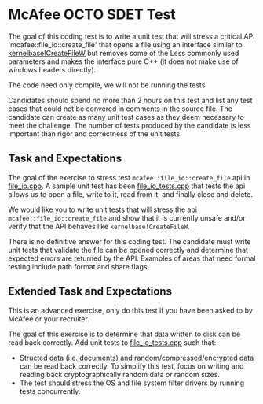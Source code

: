 # McAfee OCTO SDET Test
The goal of this coding test is to write a unit test that will stress a critical API 'mcafee::file_io::create_file' that opens a file using an interface similar to [kernelbase!CreateFileW](https://docs.microsoft.com/en-us/windows/win32/api/fileapi/nf-fileapi-createfilew) but removes some of the Less commonly used parameters and makes the interface pure C++ (it does not make use of windows headers directly).

The code need only compile, we will not be running the tests.

Candidates should spend no more than 2 hours on this test and list any test cases that could not be convered in comments in the source file. The candidate can create as many unit test cases as they deem necessary to meet the challenge. The number of tests produced by the candidate is less important than rigor and correctness of the unit tests.

## Task and Expectations
The goal of the exercise to stress test `mcafee::file_io::create_file` api in [file_io.cpp](sdet/file_io.cpp). A sample unit test has been [file_io_tests.cpp](sdet/file_io_tests.cpp) that tests the api allows us to open a file, write to it, read from it, and finally close and delete.

We would like you to write unit tests that will stress the api `mcafee::file_io::create_file` and show that it is currently unsafe and/or verify that the API behaves like `kernelbase!CreateFileW`.

There is no definitive answer for this coding test. The candidate must write unit tests that validate the file can be opened correctly and determine that expected errors are returned by the API. Examples of areas that need formal testing include path format and share flags.

## Extended Task and Expectations
This is an advanced exercise, only do this test if you have been asked to by McAfee or your recruiter.

The goal of this exercise is to determine that data written to disk can be read back correctly. Add unit tests to [file_io_tests.cpp](sdet/file_io_tests.cpp) such that:

* Structed data (i.e. documents) and random/compressed/encrypted data can be read back correctly. To simplify this test, focus on writing and reading back cryptographically random data or random sizes.
* The test should stress the OS and file system filter drivers by running tests concurrently. 
